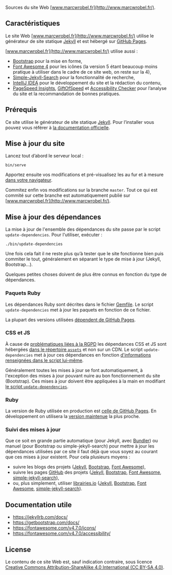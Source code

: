 Sources du site Web [www.marcwrobel.fr](http://www.marcwrobel.fr/).

## Caractéristiques

Le site Web [www.marcwrobel.fr](http://www.marcwrobel.fr/) utilise le générateur de site statique
[Jekyll](https://jekyllrb.com) et est hébergé sur [GitHub Pages](https://pages.github.com/).

[www.marcwrobel.fr](http://www.marcwrobel.fr/) utilise aussi :

- [Bootstrap](https://getbootstrap.com/) pour la mise en forme,
- [Font Awesome 4](https://fontawesome.com/v4.7.0/icons/) pour les icônes (la version 5 étant
  beaucoup moins pratique à utiliser dans le cadre de ce site web, on reste sur la 4),
- [Simple-Jekyll-Search](https://github.com/christian-fei/Simple-Jekyll-Search) pour la
  fonctionnalité de recherche,
- [IntelliJ IDEA](https://www.jetbrains.com/idea/) pour le développement du site et la rédaction du
  contenu,
- [PageSpeed Insights](https://developers.google.com/speed/pagespeed/insights/?url=https%3A%2F%2Fwww.marcwrobel.fr),
  [GiftOfSpeed](https://www.giftofspeed.com/) et
  [Accessibility Checker](https://www.accessibilitychecker.org/audit/?website=https%3A%2F%2Fwww.marcwrobel.fr%2F&flag=eu)
  pour l’analyse du site et la recommandation de bonnes pratiques.

## Prérequis

Ce site utilise le générateur de site statique [Jekyll](https://jekyllrb.com). Pour l’installer vous
pouvez vous référer à [la documentation officielle](https://jekyllrb.com/docs/installation/).

## Mise à jour du site

Lancez tout d’abord le serveur local :

```shell script
bin/serve
```

Apportez ensuite vos modifications et pré-visualisez les au fur et à mesure [dans votre
navigateur](http://localhost:4000/).

Commitez enfin vos modifications sur la branche `master`. Tout ce qui est commité sur cette branche
est automatiquement publié sur [www.marcwrobel.fr](http://www.marcwrobel.fr/).

## Mise à jour des dépendances

La mise à jour de l'ensemble des dépendances du site passe par le script `update-dependencies`. Pour l'utiliser,
exécuter :

```shell script
./bin/update-dependencies
```

Une fois cela fait il ne reste plus qu’à tester que le site fonctionne bien puis commiter le tout, généralement en
séparant le type de mise à jour (Jekyll, Bootstrap...).

Quelques petites choses doivent de plus être connus en fonction du type de dépendances.

### Paquets Ruby

Les dépendances Ruby sont décrites dans le fichier [Gemfile](/Gemfile). Le script `update-dependencies` met à jour les
paquets en fonction de ce fichier.

La plupart des versions utilisées [dépendent de GitHub Pages](https://pages.github.com/versions/).

### CSS et JS

À cause de [problématiques liées à la
RGPD](https://www.jsdelivr.com/blog/how-the-german-courts-ruling-on-google-fonts-affects-jsdelivr-and-why-it-is-safe-to-use/)
les dépendances CSS et JS sont hébergées [dans le répertoire `assets`](/assets) et non sur un CDN. Le script
`update-dependencies` met à jour ces dépendances en fonction [d'informations renseignées dans le script
lui-même](/bin/update-dependencies).

Généralement toutes les mises à jour se font automatiquement, à l'exception des mises à jour pouvant nuire au bon
fonctionnement du site (Bootstrap). Ces mises à jour doivent être appliquées à la main en modifiant
[le script `update-dependencies`](/bin/update-dependencies).

### Ruby

La version de Ruby utilisée en production est [celle de GitHub Pages](https://pages.github.com/versions/). En
développement on utilisera la [version maintenue](https://www.ruby-lang.org/en/downloads/branches/) la plus proche.

### Suivi des mises à jour

Que ce soit en grande partie automatique (pour Jekyll, avec [Bundler](https://bundler.io/)) ou manuel (pour Bootstrap ou simple-jekyll-search) pour mettre à
jour les dépendances utilisées par ce site il faut déjà que vous soyez au courant que ces mises à jour existent. Pour cela plusieurs moyens :

- suivre les blogs des projets ([Jekyll](https://jekyllrb.com/news/), [Bootstrap](https://blog.getbootstrap.com/), [Font Awesome](https://fontawesome.com/)),
- suivre les pages [GitHub](https://github.com) des projets ([Jekyll](https://github.com/jekyll/jekyll), [Bootstrap](https://github.com/twbs/bootstrap),
  [Font Awesome](https://github.com/FortAwesome/Font-Awesome), [simple-jekyll-search](https://github.com/christian-fei/Simple-Jekyll-Search)),
- ou, plus simplement, utiliser [librairies.io](https://libraries.io/) ([Jekyll](https://libraries.io/rubygems/jekyll), [Bootstrap](https://libraries.io/npm/bootstrap),
  [Font Awesome](https://libraries.io/npm/font-awesome), [simple-jekyll-search](https://libraries.io/npm/simple-jekyll-search)).

## Documentation utile

- https://jekyllrb.com/docs/
- https://getbootstrap.com/docs/
- https://fontawesome.com/v4.7.0/icons/
- https://fontawesome.com/v4.7.0/accessibility/

## License

Le contenu de ce site Web est, sauf indication contraire, sous licence [Creative Commons
Attribution-ShareAlike 4.0 International (CC BY-SA 4.0)](LICENSE).
